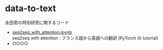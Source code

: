 # data-to-text
永田君の特別研究に関するコード

- <a href="seq2seq_with_attention.ipynb">seq2seq_with_attention.ipynb</a><br>
  seq2seq with attention : フランス語から英語への翻訳 (PyTorch の tutorial)
- ○○○○
